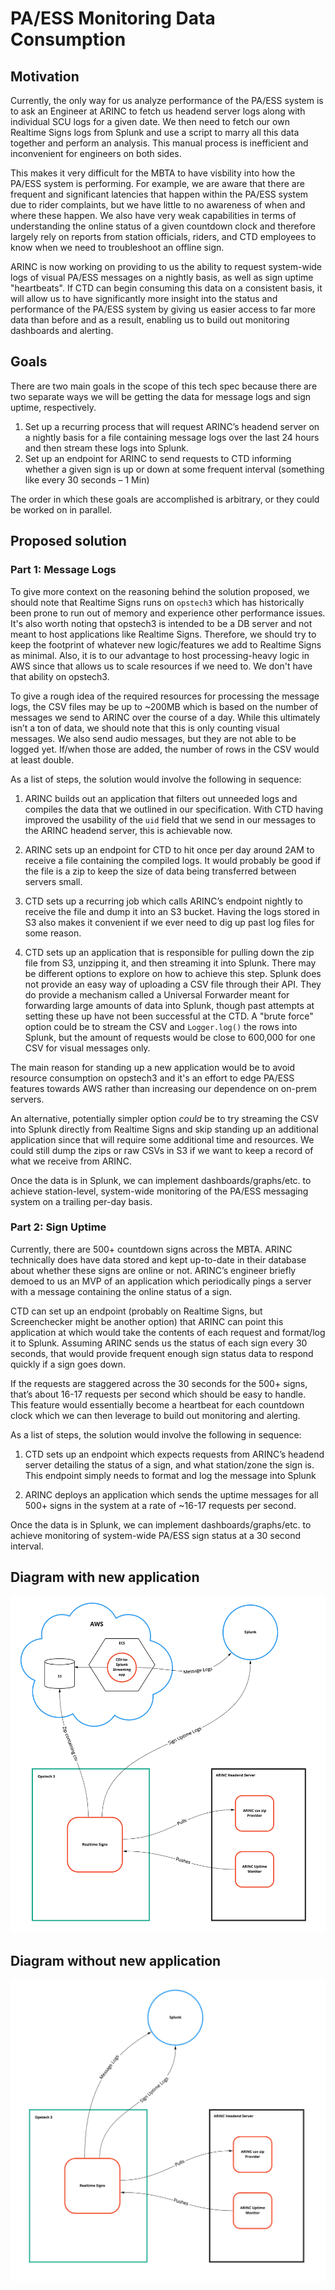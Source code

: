 # PA/ESS Monitoring Data Consumption

## Motivation
Currently, the only way for us analyze performance of the PA/ESS system is to ask an Engineer at ARINC to fetch us headend server logs along with individual SCU logs for a given date. We then need to fetch our own Realtime Signs logs from Splunk and use a script to marry all this data together and perform an analysis. This manual process is inefficient and inconvenient for engineers on both sides. 

This makes it very difficult for the MBTA to have visbility into how the PA/ESS system is performing. For example, we are aware that there are frequent and significant latencies that happen within the PA/ESS system due to rider complaints, but we have little to no awareness of when and where these happen. We also have very weak capabilities in terms of understanding the online status of a given countdown clock and therefore largely rely on reports from station officials, riders, and CTD employees to know when we need to troubleshoot an offline sign.

ARINC is now working on providing to us the ability to request system-wide logs of visual PA/ESS messages on a nightly basis, as well as sign uptime "heartbeats". If CTD can begin consuming this data on a consistent basis, it will allow us to have significantly more insight into the status and performance of the PA/ESS system by giving us easier access to far more data than before and as a result, enabling us to build out monitoring dashboards and alerting.

## Goals 
There are two main goals in the scope of this tech spec because there are two separate ways we will be getting the data for message logs and sign uptime, respectively.

  1. Set up a recurring process that will request ARINC’s headend server on a nightly basis for a file containing message logs over the last 24 hours and then stream these logs into Splunk.
  2. Set up an endpoint for ARINC to send requests to CTD informing whether a given sign is up or down at some frequent interval (something like every 30 seconds – 1 Min)

The order in which these goals are accomplished is arbitrary, or they could be worked on in parallel.

## Proposed solution
### Part 1: Message Logs 

To give more context on the reasoning behind the solution proposed, we should note that Realtime Signs runs on `opstech3` which has historically been prone to run out of memory and experience other performance issues. It's also worth noting that opstech3 is intended to be a DB server and not meant to host applications like Realtime Signs. Therefore, we should try to keep the footprint of whatever new logic/features we add to Realtime Signs as minimal. Also, it is to our advantage to host processing-heavy logic in AWS since that allows us to scale resources if we need to. We don't have that ability on opstech3.

To give a rough idea of the required resources for processing the message logs, the CSV files may be up to ~200MB which is based on the number of messages we send to ARINC over the course of a day. While this ultimately isn’t a ton of data, we should note that this is only counting visual messages. We also send audio messages, but they are not able to be logged yet. If/when those are added, the number of rows in the CSV would at least double.

As a list of steps, the solution would involve the following in sequence: 

  1. ARINC builds out an application that filters out unneeded logs and compiles the data that we outlined in our specification. With CTD having improved the usability of the `uid` field that we send in our messages to the ARINC headend server, this is achievable now.

  2. ARINC sets up an endpoint for CTD to hit once per day around 2AM to receive a file containing the compiled logs. It would probably be good if the file is a zip to keep the size of data being transferred between servers small.

  3. CTD sets up a recurring job which calls ARINC’s endpoint nightly to receive the file and dump it into an S3 bucket. Having the logs stored in S3 also makes it convenient if we ever need to dig up past log files for some reason.

  4. CTD sets up an application that is responsible for pulling down the zip file from S3, unzipping it, and then streaming it into Splunk. There may be different options to explore on how to achieve this step. Splunk does not provide an easy way of uploading a CSV file through their API. They do provide a mechanism called a Universal Forwarder meant for forwarding large amounts of data into Splunk, though past attempts at setting these up have not been successful at the CTD. A "brute force" option could be to stream the CSV and `Logger.log()` the rows into Splunk, but the amount of requests would be close to 600,000 for one CSV for visual messages only.

The main reason for standing up a new application would be to avoid resource consumption on opstech3 and it's an effort to edge PA/ESS features towards AWS rather than increasing our dependence on on-prem servers.

An alternative, potentially simpler option _could_ be to try streaming the CSV into Splunk directly from Realtime Signs and skip standing up an additional application since that will require some additional time and resources. We could still dump the zips or raw CSVs in S3 if we want to keep a record of what we receive from ARINC.

Once the data is in Splunk, we can implement dashboards/graphs/etc. to achieve station-level, system-wide monitoring of the PA/ESS messaging system on a trailing per-day basis.

### Part 2: Sign Uptime 

Currently, there are 500+ countdown signs across the MBTA. ARINC technically does have data stored and kept up-to-date in their database about whether these signs are online or not. ARINC’s engineer briefly demoed to us an MVP of an application which periodically pings a server with a message containing the online status of a sign. 

CTD can set up an endpoint (probably on Realtime Signs, but Screenchecker might be another option) that ARINC can point this application at which would take the contents of each request and format/log it to Splunk. Assuming ARINC sends us the status of each sign every 30 seconds, that would provide frequent enough sign status data to respond quickly if a sign goes down.

If the requests are staggered across the 30 seconds for the 500+ signs, that’s about 16-17 requests per second which should be easy to handle. This feature would essentially become a heartbeat for each countdown clock which we can then leverage to build out monitoring and alerting.

As a list of steps, the solution would involve the following in sequence: 

  1. CTD sets up an endpoint which expects requests from ARINC’s headend server detailing the status of a sign, and what station/zone the sign is. This endpoint simply needs to format and log the message into Splunk

  2. ARINC deploys an application which sends the uptime messages for all 500+ signs in the system at a rate of ~16-17 requests per second.

Once the data is in Splunk, we can implement dashboards/graphs/etc. to achieve monitoring of system-wide PA/ESS sign status at a 30 second interval.

## Diagram with new application
![Solution Diagram 1](../images/monitoring_data_consumption_1.png)

## Diagram without new application
![Solution Diagram 2](../images/monitoring_data_consumption_2.png)